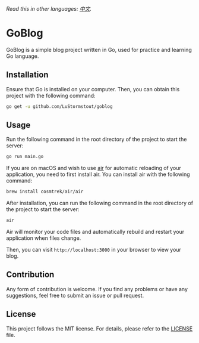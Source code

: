 *Read this in other languages: [中文](README_zh.md).*

# GoBlog

GoBlog is a simple blog project written in Go, used for practice and learning Go language.

## Installation

Ensure that Go is installed on your computer. Then, you can obtain this project with the following command:

```bash
go get -u github.com/LuStormstout/goblog
```

## Usage

Run the following command in the root directory of the project to start the server:

```bash
go run main.go
```

If you are on macOS and wish to use [air](https://github.com/cosmtrek/air) for automatic reloading of your application, you need to first install air. You can install air with the following command:

```bash
brew install cosmtrek/air/air
```

After installation, you can run the following command in the root directory of the project to start the server:

```bash
air
```

Air will monitor your code files and automatically rebuild and restart your application when files change.

Then, you can visit `http://localhost:3000` in your browser to view your blog.

## Contribution

Any form of contribution is welcome. If you find any problems or have any suggestions, feel free to submit an issue or pull request.

## License

This project follows the MIT license. For details, please refer to the [LICENSE](LICENSE) file.